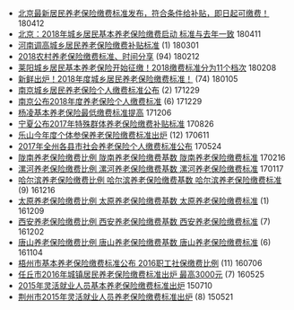 - [北京最新居民养老保险缴费标准发布，符合条件给补贴，即日起可缴费！](http://jkwz.applinzi.com/ittc/7090926724374332423.html#%E5%8C%97%E4%BA%AC%E6%9C%80%E6%96%B0%E5%B1%85%E6%B0%91%E5%85%BB%E8%80%81%E4%BF%9D%E9%99%A9%E7%BC%B4%E8%B4%B9%E6%A0%87%E5%87%86%E5%8F%91%E5%B8%83%EF%BC%8C%E7%AC%A6%E5%90%88%E6%9D%A1%E4%BB%B6%E7%BB%99%E8%A1%A5%E8%B4%B4%EF%BC%8C%E5%8D%B3%E6%97%A5%E8%B5%B7%E5%8F%AF%E7%BC%B4%E8%B4%B9%EF%BC%81)  180412 
- [北京：2018年城乡居民基本养老保险缴费启动 标准与去年一致](http://jkwz.applinzi.com/ittc/7090759069520626694.html#%E5%8C%97%E4%BA%AC%EF%BC%9A2018%E5%B9%B4%E5%9F%8E%E4%B9%A1%E5%B1%85%E6%B0%91%E5%9F%BA%E6%9C%AC%E5%85%BB%E8%80%81%E4%BF%9D%E9%99%A9%E7%BC%B4%E8%B4%B9%E5%90%AF%E5%8A%A8+%E6%A0%87%E5%87%86%E4%B8%8E%E5%8E%BB%E5%B9%B4%E4%B8%80%E8%87%B4)  180411 
- [河南调高城乡居民养老保险缴费补贴标准](http://jkwz.applinzi.com/ittc/7075409955530474506.html#%E6%B2%B3%E5%8D%97%E8%B0%83%E9%AB%98%E5%9F%8E%E4%B9%A1%E5%B1%85%E6%B0%91%E5%85%BB%E8%80%81%E4%BF%9D%E9%99%A9%E7%BC%B4%E8%B4%B9%E8%A1%A5%E8%B4%B4%E6%A0%87%E5%87%86) (1) 180301 
- [2018农村养老保险缴费标准、时间分享](http://jkwz.applinzi.com/ittc/7069245679627404295.html#2018%E5%86%9C%E6%9D%91%E5%85%BB%E8%80%81%E4%BF%9D%E9%99%A9%E7%BC%B4%E8%B4%B9%E6%A0%87%E5%87%86%E3%80%81%E6%97%B6%E9%97%B4%E5%88%86%E4%BA%AB) (94) 180212 
- [莱阳城乡居民基本养老保险开始征缴！2018缴费标准分为11个档次](http://jkwz.applinzi.com/ittc/7067802163151897611.html#%E8%8E%B1%E9%98%B3%E5%9F%8E%E4%B9%A1%E5%B1%85%E6%B0%91%E5%9F%BA%E6%9C%AC%E5%85%BB%E8%80%81%E4%BF%9D%E9%99%A9%E5%BC%80%E5%A7%8B%E5%BE%81%E7%BC%B4%EF%BC%812018%E7%BC%B4%E8%B4%B9%E6%A0%87%E5%87%86%E5%88%86%E4%B8%BA11%E4%B8%AA%E6%A1%A3%E6%AC%A1)  180208 
- [新鲜出炉！2018年度城乡居民养老保险缴费标准！](http://jkwz.applinzi.com/ittc/7055188601157977099.html#%E6%96%B0%E9%B2%9C%E5%87%BA%E7%82%89%EF%BC%812018%E5%B9%B4%E5%BA%A6%E5%9F%8E%E4%B9%A1%E5%B1%85%E6%B0%91%E5%85%BB%E8%80%81%E4%BF%9D%E9%99%A9%E7%BC%B4%E8%B4%B9%E6%A0%87%E5%87%86%EF%BC%81) (74) 180105 
- [南京城乡居民养老保险个人缴费标准公布](http://jkwz.applinzi.com/ittc/7052568435223954449.html#%E5%8D%97%E4%BA%AC%E5%9F%8E%E4%B9%A1%E5%B1%85%E6%B0%91%E5%85%BB%E8%80%81%E4%BF%9D%E9%99%A9%E4%B8%AA%E4%BA%BA%E7%BC%B4%E8%B4%B9%E6%A0%87%E5%87%86%E5%85%AC%E5%B8%83) (2) 171229 
- [南京公布2018年度养老保险个人缴费标准](http://jkwz.applinzi.com/ittc/7052436716609078288.html#%E5%8D%97%E4%BA%AC%E5%85%AC%E5%B8%832018%E5%B9%B4%E5%BA%A6%E5%85%BB%E8%80%81%E4%BF%9D%E9%99%A9%E4%B8%AA%E4%BA%BA%E7%BC%B4%E8%B4%B9%E6%A0%87%E5%87%86) (6) 171229 
- [杨凌基本养老保险最低缴费标准提高](http://jkwz.applinzi.com/ittc/7043879693734904848.html#%E6%9D%A8%E5%87%8C%E5%9F%BA%E6%9C%AC%E5%85%BB%E8%80%81%E4%BF%9D%E9%99%A9%E6%9C%80%E4%BD%8E%E7%BC%B4%E8%B4%B9%E6%A0%87%E5%87%86%E6%8F%90%E9%AB%98)  171206 
- [宁夏公布2017年特殊群体养老保险缴费补贴标准](http://jkwz.applinzi.com/ittc/7006146944349766672.html#%E5%AE%81%E5%A4%8F%E5%85%AC%E5%B8%832017%E5%B9%B4%E7%89%B9%E6%AE%8A%E7%BE%A4%E4%BD%93%E5%85%BB%E8%80%81%E4%BF%9D%E9%99%A9%E7%BC%B4%E8%B4%B9%E8%A1%A5%E8%B4%B4%E6%A0%87%E5%87%86)  170826 
- [乐山今年度个体参保养老保险缴费标准出炉](http://jkwz.applinzi.com/ittc/6977944824354194436.html#%E4%B9%90%E5%B1%B1%E4%BB%8A%E5%B9%B4%E5%BA%A6%E4%B8%AA%E4%BD%93%E5%8F%82%E4%BF%9D%E5%85%BB%E8%80%81%E4%BF%9D%E9%99%A9%E7%BC%B4%E8%B4%B9%E6%A0%87%E5%87%86%E5%87%BA%E7%82%89) (12) 170611 
- [2017年全州各县市社会养老保险个人缴费标准公布](http://jkwz.applinzi.com/ittc/6971127207639385093.html#2017%E5%B9%B4%E5%85%A8%E5%B7%9E%E5%90%84%E5%8E%BF%E5%B8%82%E7%A4%BE%E4%BC%9A%E5%85%BB%E8%80%81%E4%BF%9D%E9%99%A9%E4%B8%AA%E4%BA%BA%E7%BC%B4%E8%B4%B9%E6%A0%87%E5%87%86%E5%85%AC%E5%B8%83)  170524 
- [陇南养老保险缴费比例 陇南养老保险缴费基数 陇南养老保险缴费标准](http://jkwz.applinzi.com/ittc/6935200061595321348.html#%E9%99%87%E5%8D%97%E5%85%BB%E8%80%81%E4%BF%9D%E9%99%A9%E7%BC%B4%E8%B4%B9%E6%AF%94%E4%BE%8B+%E9%99%87%E5%8D%97%E5%85%BB%E8%80%81%E4%BF%9D%E9%99%A9%E7%BC%B4%E8%B4%B9%E5%9F%BA%E6%95%B0+%E9%99%87%E5%8D%97%E5%85%BB%E8%80%81%E4%BF%9D%E9%99%A9%E7%BC%B4%E8%B4%B9%E6%A0%87%E5%87%86)  170216 
- [漯河养老保险缴费比例 漯河养老保险缴费基数 漯河养老保险缴费标准](http://jkwz.applinzi.com/ittc/6924075463667614725.html#%E6%BC%AF%E6%B2%B3%E5%85%BB%E8%80%81%E4%BF%9D%E9%99%A9%E7%BC%B4%E8%B4%B9%E6%AF%94%E4%BE%8B+%E6%BC%AF%E6%B2%B3%E5%85%BB%E8%80%81%E4%BF%9D%E9%99%A9%E7%BC%B4%E8%B4%B9%E5%9F%BA%E6%95%B0+%E6%BC%AF%E6%B2%B3%E5%85%BB%E8%80%81%E4%BF%9D%E9%99%A9%E7%BC%B4%E8%B4%B9%E6%A0%87%E5%87%86)  170117 
- [哈尔滨养老保险缴费比例 哈尔滨养老保险缴费基数 哈尔滨养老保险缴费标准](http://jkwz.applinzi.com/ittc/6912291509369308164.html#%E5%93%88%E5%B0%94%E6%BB%A8%E5%85%BB%E8%80%81%E4%BF%9D%E9%99%A9%E7%BC%B4%E8%B4%B9%E6%AF%94%E4%BE%8B+%E5%93%88%E5%B0%94%E6%BB%A8%E5%85%BB%E8%80%81%E4%BF%9D%E9%99%A9%E7%BC%B4%E8%B4%B9%E5%9F%BA%E6%95%B0+%E5%93%88%E5%B0%94%E6%BB%A8%E5%85%BB%E8%80%81%E4%BF%9D%E9%99%A9%E7%BC%B4%E8%B4%B9%E6%A0%87%E5%87%86) (9) 161216 
- [太原养老保险缴费比例 太原养老保险缴费基数 太原养老保险缴费标准](http://jkwz.applinzi.com/ittc/6909604224827917317.html#%E5%A4%AA%E5%8E%9F%E5%85%BB%E8%80%81%E4%BF%9D%E9%99%A9%E7%BC%B4%E8%B4%B9%E6%AF%94%E4%BE%8B+%E5%A4%AA%E5%8E%9F%E5%85%BB%E8%80%81%E4%BF%9D%E9%99%A9%E7%BC%B4%E8%B4%B9%E5%9F%BA%E6%95%B0+%E5%A4%AA%E5%8E%9F%E5%85%BB%E8%80%81%E4%BF%9D%E9%99%A9%E7%BC%B4%E8%B4%B9%E6%A0%87%E5%87%86) (1) 161209 
- [西安养老保险缴费比例 西安养老保险缴费基数 西安养老保险缴费标准](http://jkwz.applinzi.com/ittc/6907073725106488325.html#%E8%A5%BF%E5%AE%89%E5%85%BB%E8%80%81%E4%BF%9D%E9%99%A9%E7%BC%B4%E8%B4%B9%E6%AF%94%E4%BE%8B+%E8%A5%BF%E5%AE%89%E5%85%BB%E8%80%81%E4%BF%9D%E9%99%A9%E7%BC%B4%E8%B4%B9%E5%9F%BA%E6%95%B0+%E8%A5%BF%E5%AE%89%E5%85%BB%E8%80%81%E4%BF%9D%E9%99%A9%E7%BC%B4%E8%B4%B9%E6%A0%87%E5%87%86) (7) 161202 
- [唐山养老保险缴费比例 唐山养老保险缴费基数 唐山养老保险缴费标准](http://jkwz.applinzi.com/ittc/6896648913443881988.html#%E5%94%90%E5%B1%B1%E5%85%BB%E8%80%81%E4%BF%9D%E9%99%A9%E7%BC%B4%E8%B4%B9%E6%AF%94%E4%BE%8B+%E5%94%90%E5%B1%B1%E5%85%BB%E8%80%81%E4%BF%9D%E9%99%A9%E7%BC%B4%E8%B4%B9%E5%9F%BA%E6%95%B0+%E5%94%90%E5%B1%B1%E5%85%BB%E8%80%81%E4%BF%9D%E9%99%A9%E7%BC%B4%E8%B4%B9%E6%A0%87%E5%87%86) (6) 161104 
- [梧州市基本养老保险缴费标准公布 2016职工社保缴费比例](http://jkwz.applinzi.com/ittc/6851681582552974340.html#%E6%A2%A7%E5%B7%9E%E5%B8%82%E5%9F%BA%E6%9C%AC%E5%85%BB%E8%80%81%E4%BF%9D%E9%99%A9%E7%BC%B4%E8%B4%B9%E6%A0%87%E5%87%86%E5%85%AC%E5%B8%83+2016%E8%81%8C%E5%B7%A5%E7%A4%BE%E4%BF%9D%E7%BC%B4%E8%B4%B9%E6%AF%94%E4%BE%8B) (11) 160706 
- [任丘市2016年城镇居民养老保险缴费标准出炉 最高3000元](http://jkwz.applinzi.com/ittc/6836129143183639556.html#%E4%BB%BB%E4%B8%98%E5%B8%822016%E5%B9%B4%E5%9F%8E%E9%95%87%E5%B1%85%E6%B0%91%E5%85%BB%E8%80%81%E4%BF%9D%E9%99%A9%E7%BC%B4%E8%B4%B9%E6%A0%87%E5%87%86%E5%87%BA%E7%82%89+%E6%9C%80%E9%AB%983000%E5%85%83) (7) 160525 
- [2015年灵活就业人员基本养老保险缴费标准出炉](http://jkwz.applinzi.com/ittc/547650615012477498.html#2015%E5%B9%B4%E7%81%B5%E6%B4%BB%E5%B0%B1%E4%B8%9A%E4%BA%BA%E5%91%98%E5%9F%BA%E6%9C%AC%E5%85%BB%E8%80%81%E4%BF%9D%E9%99%A9%E7%BC%B4%E8%B4%B9%E6%A0%87%E5%87%86%E5%87%BA%E7%82%89)  150710 
- [荆州市2015年灵活就业人员养老保险缴费标准出炉](http://jkwz.applinzi.com/ittc/547650611417823184.html#%E8%8D%86%E5%B7%9E%E5%B8%822015%E5%B9%B4%E7%81%B5%E6%B4%BB%E5%B0%B1%E4%B8%9A%E4%BA%BA%E5%91%98%E5%85%BB%E8%80%81%E4%BF%9D%E9%99%A9%E7%BC%B4%E8%B4%B9%E6%A0%87%E5%87%86%E5%87%BA%E7%82%89) (8) 150521 
